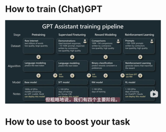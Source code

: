 # How to train (Chat)GPT 

![GPT_training_pipeline.png](..%2Fimgs%2FGPT_training_pipeline.png)


# How to use to boost your task
